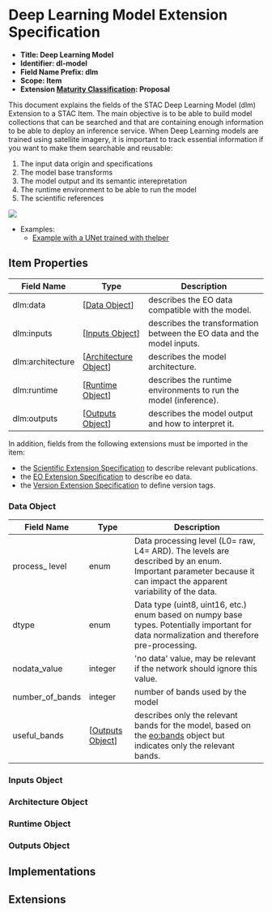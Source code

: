 # Deep Learning Model Extension Specification

- **Title: Deep Learning Model**
- **Identifier: dl-model**
- **Field Name Prefix: dlm**
- **Scope: Item**
- **Extension [Maturity Classification](https://github.com/radiantearth/stac-spec/tree/v1.0.0-beta.2/extensions#extension-maturity): Proposal**

This document explains the fields of the STAC Deep Learning Model (dlm) Extension to a STAC Item. The main objective is to be able to build model collections that can be searched and that are containing enough information to be able to deploy an inference service. When Deep Learning models are trained using satellite imagery, it is important to track essential information if you want to make them searchable and reusable:
1. The input data origin and specifications
2. The model base transforms
3. The model output and its semantic interepretation 
4. The runtime environment to be able to run the model
5. The scientific references

![](https://i.imgur.com/cVAg5sA.png)


- Examples:
  - [Example with a UNet trained with thelper](examples/example-thelper-item.json)

## Item Properties

| Field Name     | Type                           | Description |
| -------------- | ------------------------------ | ----------- |
| dlm:data       | \[[Data Object](#data-object)] | describes the EO data compatible with the model. |
| dlm:inputs       | \[[Inputs Object](#inputs-object)] | describes the transformation between the EO data and the model inputs. |
| dlm:architecture       | \[[Architecture Object](#architecture-object)] | describes the model architecture. |
| dlm:runtime       | \[[Runtime Object](#runtime-object)] | describes the runtime environments to run the model (inference). |
| dlm:outputs       | \[[Outputs Object](#outputs-object)] | describes the model output and how to interpret it. |

In addition, fields from the following extensions must be imported in the item:
* the [Scientific Extension Specification](https://github.com/radiantearth/stac-spec/tree/v1.0.0-beta.2/extensions/scientific/README.md) to describe relevant publications.
* the [EO Extension Specification](https://github.com/radiantearth/stac-spec/tree/v1.0.0-beta.2/extensions/eo/README.md) to describe eo data.
* the [Version Extension Specification](https://github.com/radiantearth/stac-spec/tree/v1.0.0-beta.2/extensions/version/README.md) to define version tags.

### Data Object

| Field Name     | Type                           | Description |
| -------------- | ------------------------------ | ----------- |
| process_ level       | enum | Data processing level (L0= raw, L4= ARD). The levels are described by an enum. Important parameter because it can impact the apparent variability of the data. |
| dtype       | enum | Data type (uint8, uint16, etc.) enum based on numpy base types. Potentially important for data normalization and therefore pre-processing. |
| nodata_value       | integer | 'no data' value, may be relevant if the network should ignore this value. |
| number_of_bands       | integer | number of bands used by the model |
| useful_bands       | \[[Outputs Object](#outputs-object)] | describes only the relevant bands for the model, based on the [eo:bands](https://github.com/radiantearth/stac-spec/blob/v1.0.0-beta.2/extensions/eo/README.md#band-object) object but indicates only the relevant bands. |


### Inputs Object

### Architecture Object

### Runtime Object

### Outputs Object

## Implementations


## Extensions


